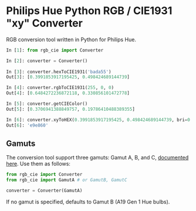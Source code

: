 # Philips Hue Python RGB / CIE1931 "xy" Converter

RGB conversion tool written in Python for Philips Hue.

```python
In [1]: from rgb_cie import Converter

In [2]: converter = Converter()
		
In [3]: converter.hexToCIE1931('bada55')
Out[3]: [0.3991853917195425, 0.498424689144739]

In [4]: converter.rgbToCIE1931(255, 0, 0)
Out[4]: [0.6484272236872118, 0.330856101472778]

In [5]: converter.getCIEColor()
Out[5]: [0.3706941388849757, 0.19786410488389355]

In [6]: converter.xyToHEX(0.3991853917195425, 0.498424689144739, bri=0.8)
Out[6]: 'e9e860'
```

## Gamuts

The conversion tool support three gamuts: Gamut A, B, and C, [documented here](http://www.developers.meethue.com/documentation/supported-lights).  Use them as follows:

```python
from rgb_cie import Converter
from rgb_cie import GamutA # or GamutB, GamutC

converter = Converter(GamutA)
```

If no gamut is specified, defaults to Gamut B (A19 Gen 1 Hue bulbs).
